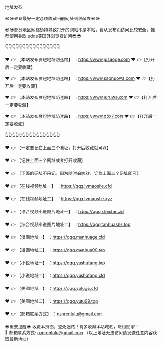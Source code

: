地址发布</br></br>
😎😎建议最好一定必须收藏当前网址到收藏夹😎😎</br></br>
😎😎部分地区网络劫持导致打开的网站不是本站，请从发布页访问比较安全，推荐使用谷歌.edge等国外浏览器访问😎😎</br></br>
👇👇👇👇👇👇👇👇👇👇👇👇👇👇👇👇</br></br>
❤️ 👉 【本站发布页短地址防迷路】 ：<a href="https://github.com/nanrenlulu/nanrenlulu/wiki/%E6%9C%80%E6%96%B0%E5%9C%B0%E5%9D%80">https://www.jusaoge.com</a>  ❤️ 👉【打开后一定要收藏】</br></br>
❤️ 👉 【本站发布页短地址防迷路】 ：<a href="https://bitbucket.org/nanrenlulufabuye/fabuye/src/master/README.md">https://www.saohuowa.com</a>  ❤️ 👉【打开后一定要收藏】</br></br>
❤️ 👉 【本站发布页短地址防迷路】 ：<a href="https://nanrenlulu.github.io/">https://www.juruwa.com</a>  ❤️ 👉【打开后一定要收藏】</br></br>
❤️ 👉 【本站发布页短地址防迷路】 ：<a href="https://nbdizhi.github.io/xindizhi/">https://www.q5x7.com</a>  ❤️ 👉【打开后一定要收藏】</br></br>
👆👆👆👆👆👆👆👆👆👆👆👆👆👆👆👆</br></br>
❤️ 👉 【一定要记住上面三个地址，打开后收藏就可以】</br></br>
❤️ 👉 【记住上面三个网址或者打开收藏】</br></br>
❤️ 👉 【下面的网址不用记，因为随时会失效，记住上面三个网址即可】</br></br>
❤️ 👉 【在线视频地址一】 ：<a href="https://qqq.lvmaoshe.cfd">https://qqq.lvmaoshe.cfd</a></br></br>
❤️ 👉 【在线视频地址二】 ：<a href="https://qqq.lvmaoshe.xyz">https://qqq.lvmaoshe.xyz</a></br></br>
❤️ 👉 【综合视频小说图片地址一】 ：<a href="https://qqq.sheshe.cfd">https://qqq.sheshe.cfd</a></br></br>
❤️ 👉 【综合视频小说图片地址二】 ：<a href="https://qqq.tanhuashe.top">https://qqq.tanhuashe.top</a></br></br>
❤️ 👉 【漫画地址一】 ：<a href="https://qqq.manhuage.cfd">https://qqq.manhuage.cfd</a></br></br>
❤️ 👉 【漫画地址二】 ：<a href="https://qqq.manhua99.top">https://qqq.manhua99.top</a></br></br>
❤️ 👉 【小说地址一】 ：<a href="https://qqq.yushufang.top">https://qqq.yushufang.top</a></br></br>
❤️ 👉 【小说地址二】 ：<a href="https://qqq.yushufang.cfd">https://qqq.yushufang.cfd</a></br></br>
❤️ 👉 【美图地址一】 ：<a href="https://qqq.yutuge.cfd">https://qqq.yutuge.cfd</a></br></br>
❤️ 👉 【美图地址二】 ：<a href="https://qqq.yutu99.top">https://qqq.yutu99.top</a></br></br>
❤️ 👉 【邮箱联系方式】 ：nanrenlulu@gmail.com</br></br>
😎重要提醒😎 收藏本页面，避免迷路！请多收藏本站域名，轻松回家！</br>
📧 邮箱联系方式: nanrenlulu@gmail.com （以上地址无法访问请发送任意内容获取最新地址）</br>
